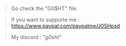 > Go check the "G0$HT" file. 

> If you want to supporte me : https://www.paypal.com/paypalme/J0SHpsd

> My discord : "_g0sht_"

